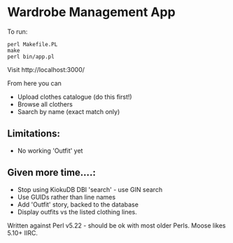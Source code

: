 # Wardrobe Management App

To run:

```
perl Makefile.PL
make
perl bin/app.pl
```

Visit http://localhost:3000/

From here you can
 * Upload clothes catalogue (do this first!)
 * Browse all clothers
 * Saarch by name (exact match only)

## Limitations:
 * No working 'Outfit' yet

## Given more time....:
 * Stop using KiokuDB DBI 'search' - use GIN search
 * Use GUIDs rather than line names
 * Add 'Outfit' story, backed to the database
 * Display outfits vs the listed clothing lines.

Written against Perl v5.22 - should be ok with most older Perls. Moose likes 5.10+ IIRC.

